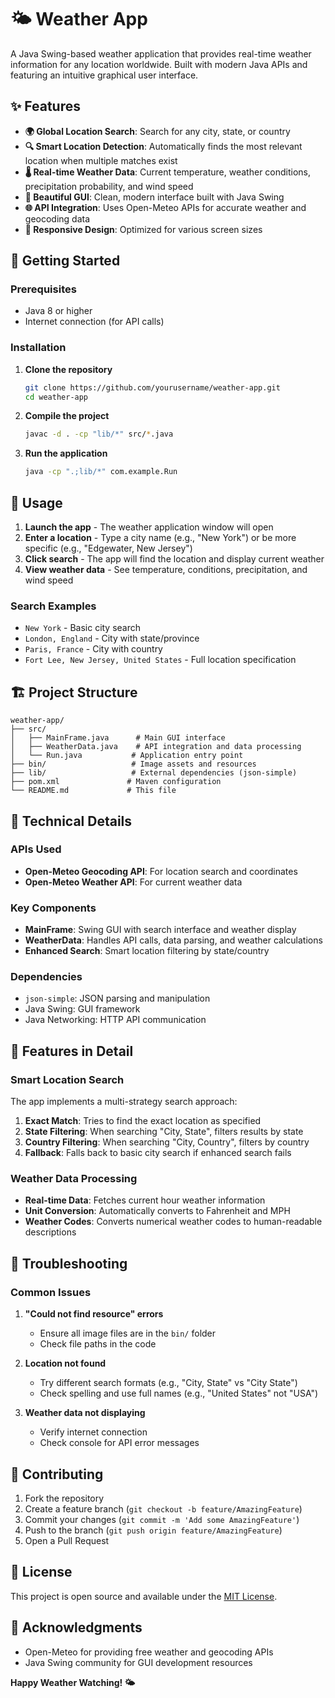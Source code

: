 # 🌤️ Weather App

A Java Swing-based weather application that provides real-time weather information for any location worldwide. Built with modern Java APIs and featuring an intuitive graphical user interface.

## ✨ Features

- **🌍 Global Location Search**: Search for any city, state, or country
- **🔍 Smart Location Detection**: Automatically finds the most relevant location when multiple matches exist
- **🌡️ Real-time Weather Data**: Current temperature, weather conditions, precipitation probability, and wind speed
- **🎨 Beautiful GUI**: Clean, modern interface built with Java Swing
- **🌐 API Integration**: Uses Open-Meteo APIs for accurate weather and geocoding data
- **📱 Responsive Design**: Optimized for various screen sizes

## 🚀 Getting Started

### Prerequisites

- Java 8 or higher
- Internet connection (for API calls)

### Installation

1. **Clone the repository**

   ```bash
   git clone https://github.com/yourusername/weather-app.git
   cd weather-app
   ```

2. **Compile the project**

   ```bash
   javac -d . -cp "lib/*" src/*.java
   ```

3. **Run the application**
   ```bash
   java -cp ".;lib/*" com.example.Run
   ```

## 📖 Usage

1. **Launch the app** - The weather application window will open
2. **Enter a location** - Type a city name (e.g., "New York") or be more specific (e.g., "Edgewater, New Jersey")
3. **Click search** - The app will find the location and display current weather
4. **View weather data** - See temperature, conditions, precipitation, and wind speed

### Search Examples

- `New York` - Basic city search
- `London, England` - City with state/province
- `Paris, France` - City with country
- `Fort Lee, New Jersey, United States` - Full location specification

## 🏗️ Project Structure

```
weather-app/
├── src/
│   ├── MainFrame.java      # Main GUI interface
│   ├── WeatherData.java    # API integration and data processing
│   └── Run.java           # Application entry point
├── bin/                   # Image assets and resources
├── lib/                   # External dependencies (json-simple)
├── pom.xml               # Maven configuration
└── README.md             # This file
```

## 🔧 Technical Details

### APIs Used

- **Open-Meteo Geocoding API**: For location search and coordinates
- **Open-Meteo Weather API**: For current weather data

### Key Components

- **MainFrame**: Swing GUI with search interface and weather display
- **WeatherData**: Handles API calls, data parsing, and weather calculations
- **Enhanced Search**: Smart location filtering by state/country

### Dependencies

- `json-simple`: JSON parsing and manipulation
- Java Swing: GUI framework
- Java Networking: HTTP API communication

## 🎯 Features in Detail

### Smart Location Search

The app implements a multi-strategy search approach:

1. **Exact Match**: Tries to find the exact location as specified
2. **State Filtering**: When searching "City, State", filters results by state
3. **Country Filtering**: When searching "City, Country", filters by country
4. **Fallback**: Falls back to basic city search if enhanced search fails

### Weather Data Processing

- **Real-time Data**: Fetches current hour weather information
- **Unit Conversion**: Automatically converts to Fahrenheit and MPH
- **Weather Codes**: Converts numerical weather codes to human-readable descriptions

## 🐛 Troubleshooting

### Common Issues

1. **"Could not find resource" errors**

   - Ensure all image files are in the `bin/` folder
   - Check file paths in the code

2. **Location not found**

   - Try different search formats (e.g., "City, State" vs "City State")
   - Check spelling and use full names (e.g., "United States" not "USA")

3. **Weather data not displaying**
   - Verify internet connection
   - Check console for API error messages

## 🤝 Contributing

1. Fork the repository
2. Create a feature branch (`git checkout -b feature/AmazingFeature`)
3. Commit your changes (`git commit -m 'Add some AmazingFeature'`)
4. Push to the branch (`git push origin feature/AmazingFeature`)
5. Open a Pull Request

## 📝 License

This project is open source and available under the [MIT License](LICENSE).

## 🙏 Acknowledgments

- Open-Meteo for providing free weather and geocoding APIs
- Java Swing community for GUI development resources


**Happy Weather Watching! 🌤️**
